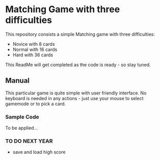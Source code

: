 # Matching Game with three difficulties
This repository consists a simple Matching game with three difficulties:

- Novice with 8 cards
- Normal with 16 cards
- Hard with 36 cards

This ReadMe will get completed as the code is ready - so stay tuned.

## Manual
This particular game is quite simple with user friendly interface. No keyboard is needed in any actions - just use your mouse to select gamemode or to pick a card.

### Sample Code

To be applied...

### TO DO NEXT YEAR
- save and load high score
